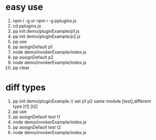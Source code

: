 # easy use

1.  npm i -g    or  npm i -g pplugins.js
2. cd pplugins.js
3. pp init demo/pluginExample/p1.js
4. pp init demo/pluginExample/p2.js
5. pp use
6. pp assignDefault p1
7. node demo/invokerExample/index.js
8. pp assignDefault p2
9. node demo/invokerExample/index.js
10. pp clear

# diff types 
1. pp init demo/pluginExample  // set p1 p2 same module [test],different type [t1] [t2]
2. pp use
3. pp assignDefault test t1
4. node demo/invokerExample/index.js
5. pp assignDefault test t2
6. node demo/invokerExample/index.js